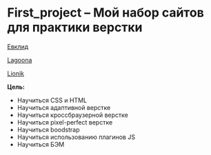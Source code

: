 # First_project – Мой набор сайтов для практики верстки

[Евклид](https://crashmet.github.io/first_project/evklid/index)

[Lagoona](https://crashmet.github.io/first_project/lagoona/index)

[Lionik](https://crashmet.github.io/first_project/lionik/index)


**Цель:**
- Научиться CSS и HTML
- Научиться адаптивной верстке
- Научиться кроссбраузерной верстке
- Научиться pixel-perfect верстке
- Научиться boodstrap
- Научиться использованию плагинов JS
- Научиться БЭМ
